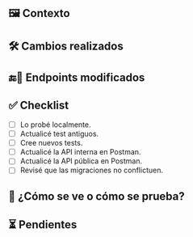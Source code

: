 <!-- markdownlint-disable -->
## 🖼️ Contexto
<!-- markdownlint-enable -->

 <!-- Acá damos el contexto necesario para entender los cambios realizados.
 Piensa que esto lo va a leer alguien que no sabe nada
 respecto a estos cambios. -->

## 🛠️ Cambios realizados
<!-- > Acá va un punteo de los cambios que van incluidos en este PR, incluyendo
adiciones, sustracciones, reorganizaciones de archivos, etc. -->

## 🔚📍 Endpoints modificados
<!-- Opcional. Si los cambios incluyen la creación/modificación/eliminación de
endpoints, indícalos acá. -->


## ✅ Checklist
<!-- > Acá hay una lista de requisitos obligatorios que debes cumplir al momento de mergear tu PR. -->
- [ ] Lo probé localmente.
- [ ] Actualicé test antiguos.
- [ ] Cree nuevos tests.
- [ ] Actualicé la API interna en Postman.
- [ ] Actualicé la API pública en Postman.
- [ ] Revisé que las migraciones no conflictuen.

## 🧐 ¿Cómo se ve o cómo se prueba?
<!-- Opcional. Acá hacemos una mini demo de la nueva feature o bien explicamos
como probarla. Si son solo cambios de backend, puede servir un pantallazo de
postman llamando al endpoint afectado. -->

## ⏳ Pendientes

<!-- Otros puntos necesarios para completar la feature relacionada a los cambios
de este PR. Por ejemplo, cambios en otro proyecto, o alguna configuración de
deployment. También se pueden proponer mejoras futuras relacionadas a
estos cambios. -->

<!-- Usar la siguiente sintaxis: -->
<!-- - [ ] .. -->
